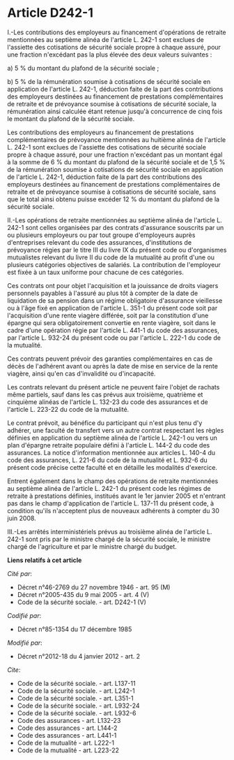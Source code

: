 # Article D242-1

I.-Les contributions des employeurs au financement d'opérations de retraite mentionnées au septième alinéa de l'article L.
242-1 sont exclues de l'assiette des cotisations de sécurité sociale propre à chaque assuré, pour une fraction n'excédant pas
la plus élevée des deux valeurs suivantes : 

a) 5 % du montant du plafond de la sécurité sociale ; 

b) 5 % de la rémunération soumise à cotisations de sécurité sociale en application de l'article L. 242-1, déduction faite de
la part des contributions des employeurs destinées au financement de prestations complémentaires de retraite et de prévoyance
soumise à cotisations de sécurité sociale, la rémunération ainsi calculée étant retenue jusqu'à concurrence de cinq fois le
montant du plafond de la sécurité sociale. 

Les contributions des employeurs au financement de prestations complémentaires de prévoyance mentionnées au huitième alinéa
de l'article L. 242-1 sont exclues de l'assiette des cotisations de sécurité sociale propre à chaque assuré, pour une
fraction n'excédant pas un montant égal à la somme de 6 % du montant du plafond de la sécurité sociale et de 1,5 % de la
rémunération soumise à cotisations de sécurité sociale en application de l'article L. 242-1, déduction faite de la part des
contributions des employeurs destinées au financement de prestations complémentaires de retraite et de prévoyance soumise à
cotisations de sécurité sociale, sans que le total ainsi obtenu puisse excéder 12 % du montant du plafond de la sécurité
sociale. 

II.-Les opérations de retraite mentionnées au septième alinéa de l'article L. 242-1 sont celles organisées par des contrats
d'assurance souscrits par un ou plusieurs employeurs ou par tout groupe d'employeurs auprès d'entreprises relevant du code
des assurances, d'institutions de prévoyance régies par le titre III du livre IX du présent code ou d'organismes mutualistes
relevant du livre II du code de la mutualité au profit d'une ou plusieurs catégories objectives de salariés. La contribution
de l'employeur est fixée à un taux uniforme pour chacune de ces catégories. 

Ces contrats ont pour objet l'acquisition et la jouissance de droits viagers personnels payables à l'assuré au plus tôt à
compter de la date de liquidation de sa pension dans un régime obligatoire d'assurance vieillesse ou à l'âge fixé en
application de l'article L. 351-1 du présent code soit par l'acquisition d'une rente viagère différée, soit par la
constitution d'une épargne qui sera obligatoirement convertie en rente viagère, soit dans le cadre d'une opération régie par
l'article L. 441-1 du code des assurances, par l'article L. 932-24 du présent code ou par l'article L. 222-1 du code de la
mutualité. 

Ces contrats peuvent prévoir des garanties complémentaires en cas de décès de l'adhérent avant ou après la date de mise en
service de la rente viagère, ainsi qu'en cas d'invalidité ou d'incapacité. 

Les contrats relevant du présent article ne peuvent faire l'objet de rachats même partiels, sauf dans les cas prévus aux
troisième, quatrième et cinquième alinéas de l'article L. 132-23 du code des assurances et de l'article L. 223-22 du code de
la mutualité. 

Le contrat prévoit, au bénéfice du participant qui n'est plus tenu d'y adhérer, une faculté de transfert vers un autre
contrat respectant les règles définies en application du septième alinéa de l'article L. 242-1 ou vers un plan d'épargne
retraite populaire défini à l'article L. 144-2 du code des assurances. La notice d'information mentionnée aux articles L.
140-4 du code des assurances, L. 221-6 du code de la mutualité et L. 932-6 du présent code précise cette faculté et en
détaille les modalités d'exercice. 

Entrent également dans le champ des opérations de retraite mentionnées au septième alinéa de l'article L. 242-1 du présent
code les régimes de retraite à prestations définies, institués avant le 1er janvier 2005 et n'entrant pas dans le champ
d'application de l'article L. 137-11 du présent code, à condition qu'ils n'acceptent plus de nouveaux adhérents à compter du
30 juin 2008. 

III.-Les arrêtés interministériels prévus au troisième alinéa de l'article L. 242-1 sont pris par le ministre chargé de la
sécurité sociale, le ministre chargé de l'agriculture et par le ministre chargé du budget.

**Liens relatifs à cet article**

_Cité par_:

  - Décret n°46-2769 du 27 novembre 1946 - art. 95 (M)
  - Décret n°2005-435 du 9 mai 2005 - art. 4 (V)
  - Code de la sécurité sociale. - art. D242-1 (V)

_Codifié par_:

  - Décret n°85-1354 du 17 décembre 1985

_Modifié par_:

  - Décret n°2012-18 du 4 janvier 2012 - art. 2

_Cite_:

  - Code de la sécurité sociale. - art. L137-11
  - Code de la sécurité sociale. - art. L242-1
  - Code de la sécurité sociale. - art. L351-1
  - Code de la sécurité sociale. - art. L932-24
  - Code de la sécurité sociale. - art. L932-6
  - Code des assurances - art. L132-23
  - Code des assurances - art. L144-2
  - Code des assurances - art. L441-1
  - Code de la mutualité - art. L222-1
  - Code de la mutualité - art. L223-22
